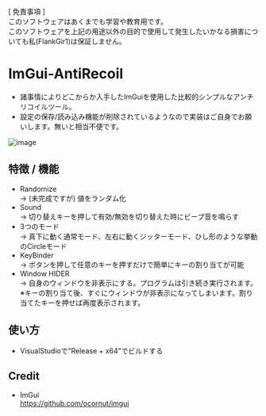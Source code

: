 [ 免責事項 ]  
このソフトウェアはあくまでも学習や教育用です。  
このソフトウェアを上記の用途以外の目的で使用して発生したいかなる損害についても私(FlankGir1)は保証しません。

# ImGui-AntiRecoil  
* 諸事情によりどこからか入手したImGuiを使用した比較的シンプルなアンチリコイルツール。
* 設定の保存/読み込み機能が削除されているようなので実装はご自身でお願いします。無いと相当不便です。

![image](https://user-images.githubusercontent.com/124275926/222131768-5e7c8776-ee33-4fa6-9ae7-faed57763fca.png)

## 特徴 / 機能
* Randomize  
  -> (未完成ですが) 値をランダム化
* Sound  
  -> 切り替えキーを押して有効/無効を切り替えた時にビープ音を鳴らす
* 3つのモード  
  -> 真下に動く通常モード、左右に動くジッターモード、ひし形のような挙動のCircleモード
* KeyBinder  
  -> ボタンを押して任意のキーを押すだけで簡単にキーの割り当てが可能
* Window HIDER  
  -> 自身のウィンドウを非表示にする。プログラムは引き続き実行されます。  
     ※キーの割り当て後、すぐにウィンドウが非表示になってしまいます。割り当てたキーを押せば再度表示されます。

## 使い方
* VisualStudioで"Release + x64"でビルドする

## Credit
* ImGui  
https://github.com/ocornut/imgui
